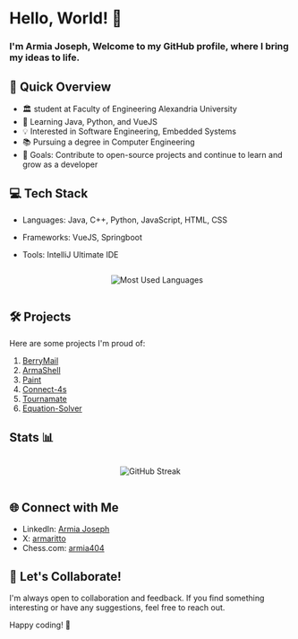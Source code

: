 # Hello, World! 👋

### I'm Armia Joseph, Welcome to my GitHub profile, where I bring my ideas to life.

## 🚀 Quick Overview

- 🏛️ student at Faculty of Engineering Alexandria University<!--- 🔭 Currently working on [Producer-Consumer](https://github.com/SantiagoMontag/Equation-Solver)--> 
- 🌱 Learning Java, Python, and VueJS
- 💡 Interested in Software Engineering, Embedded Systems
- 📚 Pursuing a degree in Computer Engineering
- 🎯 Goals: Contribute to open-source projects and continue to learn and grow as a developer

## 💻 Tech Stack

- Languages: Java, C++, Python, JavaScript, HTML, CSS
- Frameworks: VueJS, Springboot
- Tools: IntelliJ Ultimate IDE
  <div style="display: flex; justify-content: center;">
    
  ![Most Used Languages](https://github-readme-stats.vercel.app/api/top-langs/?username=armaritto&layout=compact&show_icons=true&theme=algolia&border_radius=20)

</div>

## 🛠️ Projects

Here are some projects I'm proud of:

1. [BerryMail](https://github.com/Armaritto/BerryMail)
2. [ArmaShell](https://github.com/Armaritto/ArmaShell)
3. [Paint](https://github.com/Armaritto/Paint)
4. [Connect-4s](https://github.com/Armaritto/Connect-4)
5. [Tournamate](https://github.com/Armaritto/Tournamate)
6. [Equation-Solver](https://github.com/SantiagoMontag/Equation-Solver) 

## Stats 📊
<div style="display: flex; justify-content: center;">
  
![GitHub Streak](https://streak-stats.demolab.com?user=armaritto&count_private=true&theme=algolia&border_radius=20)

</div>

## 🌐 Connect with Me

- LinkedIn: [Armia Joseph](https://www.linkedin.com/in/armia-joseph-602998220/)
- X: [armaritto](https://twitter.com/armaritto)
- Chess.com: [armia404](https://www.chess.com/member/armia404)

## 🤝 Let's Collaborate!

I'm always open to collaboration and feedback. If you find something interesting or have any suggestions, feel free to reach out.

Happy coding! 🚀


